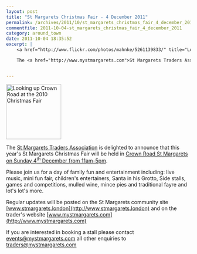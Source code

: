 ```yaml
---
layout: post
title: "St Margarets Christmas Fair - 4 December 2011"
permalink: /archives/2011/10/st_margarets_christmas_fair_4_december_2011.html
commentfile: 2011-10-04-st_margarets_christmas_fair_4_december_2011
category: around_town
date: 2011-10-04 18:35:52
excerpt: |
    <a href="http://www.flickr.com/photos/mahnke/5261139833/" title="Looking up Crown Road at the 2010 Christmas Fair by Peter M, on Flickr"><img src="/assets/images/2011/5261139833_5fdc79856a_m.jpg" width="150" alt="Looking up Crown Road at the 2010 Christmas Fair"  class="photo right" ></a>

    The <a href="http://www.mystmargarets.com">St Margarets Traders Association</a> is delighted to announce that this year's St Margarets Christmas Fair will be held in <a href="https://stmargarets.london/event/fair/200705143078.">Crown Road St Margarets on Sunday 4<sup>th</sup> December from 11am-5pm</a>


---
```


<a href="http://www.flickr.com/photos/mahnke/5261139833/" title="Looking up Crown Road at the 2010 Christmas Fair by Peter M, on Flickr"><img src="/assets/images/2011/5261139833_5fdc79856a_m.jpg" width="150" alt="Looking up Crown Road at the 2010 Christmas Fair"  class="photo right" ></a>

The [St Margarets Traders Association](http://www.mystmargarets.com) is delighted to announce that this year's St Margarets Christmas Fair will be held in [Crown Road St Margarets on Sunday 4<sup>th</sup> December from 11am-5pm](https://stmargarets.london/event/fair/200705143078).

Please join us for a day of family fun and entertainment including: live music, mini fun fair, children's entertainers, Santa in his Grotto, Side stalls, games and competitions, mulled wine, mince pies and traditional fayre and lot's lot's more.

Regular updates will be posted on the St Margarets community site [www.stmargarets.london](http://www.stmargarets.london) and on the trader's website [www.mystmargarets.com](http://www.mystmargarets.com)

If you are interested in booking a stall please contact <events@mystmargarets.com> all other enquiries to <traders@mystmargarets.com>
